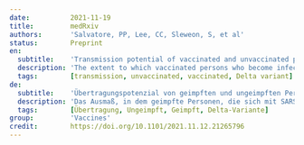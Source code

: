 ```yaml
---
date:          2021-11-19
title:         medRxiv
authors:       'Salvatore, PP, Lee, CC, Sleweon, S, et al'
status:        Preprint
en:
  subtitle:    'Transmission potential of vaccinated and unvaccinated persons infected with the SARS-CoV-2 Delta variant in a federal prison, July—August 2021'
  description: 'The extent to which vaccinated persons who become infected with SARS-CoV-2 contribute to transmission is unclear. During a SARS-CoV-2 Delta variant outbreak among incarcerated persons with high vaccination rates in a federal prison, we assessed markers of viral shedding in vaccinated and unvaccinated persons. Consenting incarcerated persons with confirmed SARS-CoV-2 infection provided mid-turbinate nasal specimens daily for 10 consecutive days and reported symptom data via questionnaire. Real-time reverse transcription-polymerase chain reaction (RT-PCR), viral whole genome sequencing, and viral culture was performed on these nasal specimens. Duration of RT-PCR positivity and viral culture positivity was assessed using survival analysis. A total of 978 specimens were provided by 95 participants, of whom 78 (82%) were fully vaccinated and 17 (18%) were not fully vaccinated. No significant differences were detected in duration of RT-PCR positivity among fully vaccinated participants (median: 13 days) versus those not fully vaccinated (median: 13 days; p=0.50), or in duration of culture positivity (medians: 5 days and 5 days; p=0.29). Among fully vaccinated participants, overall duration of culture positivity was shorter among Moderna vaccine recipients versus Pfizer (p=0.048) or Janssen (p=0.003) vaccine recipients. As this field continues to develop, clinicians and public health practitioners should consider vaccinated persons who become infected with SARS-CoV-2 to be no less infectious than unvaccinated persons. These findings are critically important, especially in congregate settings where viral transmission can lead to large outbreaks.'
  tags:        [transmission, unvaccinated, vaccinated, Delta variant]
de:
  subtitle:    'Übertragungspotenzial von geimpften und ungeimpften Personen, die mit der SARS-CoV-2-Delta-Variante in einem Bundesgefängnis infiziert waren, Juli-August 2021'
  description: 'Das Ausmaß, in dem geimpfte Personen, die sich mit SARS-CoV-2 infizieren, zur Übertragung beitragen, ist unklar. Während eines Ausbruchs von SARS-CoV-2 in der Delta-Variante unter inhaftierten Personen mit hohen Impfraten in einem Bundesgefängnis haben wir Marker der Virusausscheidung bei geimpften und ungeimpften Personen untersucht. Inhaftierte Personen mit bestätigter SARS-CoV-2-Infektion gaben an 10 aufeinanderfolgenden Tagen täglich Proben aus der Nasenmitte ab und machten mittels Fragebogen Angaben zu ihren Symptomen. An diesen Nasenproben wurden eine reverse Transkriptions-Polymerase-Kettenreaktion (RT-PCR) in Echtzeit, eine virale Ganzgenomsequenzierung und eine Viruskultur durchgeführt. Die Dauer der RT-PCR-Positivität und der Viruskultur-Positivität wurde anhand einer Überlebensanalyse bewertet. Insgesamt wurden 978 Proben von 95 Teilnehmern zur Verfügung gestellt, von denen 78 (82 %) vollständig geimpft und 17 (18 %) nicht vollständig geimpft waren. Es wurden keine signifikanten Unterschiede in der Dauer der RT-PCR-Positivität zwischen vollständig geimpften Teilnehmern (Median: 13 Tage) und nicht vollständig geimpften Teilnehmern (Median: 13 Tage; p=0,50) oder in der Dauer der Kulturpositivität (Median: 5 Tage und 5 Tage; p=0,29) festgestellt. Bei den vollständig geimpften Teilnehmern war die Gesamtdauer der Kulturpositivität bei den Empfängern des Moderna-Impfstoffs kürzer als bei den Empfängern der Impfstoffe von Pfizer (p=0,048) oder Janssen (p=0,003). Angesichts der weiteren Entwicklung auf diesem Gebiet sollten Kliniker und Ärzte davon ausgehen, dass geimpfte Personen, die sich mit SARS-CoV-2 infizieren, nicht weniger infektiös sind als ungeimpfte Personen. Diese Ergebnisse sind von entscheidender Bedeutung, insbesondere in Gemeinschaftseinrichtungen, in denen die Virusübertragung zu großen Ausbrüchen führen kann.' 
  tags:        [Übertragung, Ungeimpft, Geimpft, Delta-Variante]
group:         'Vaccines'
credit:        https://doi.org/10.1101/2021.11.12.21265796
---
```

